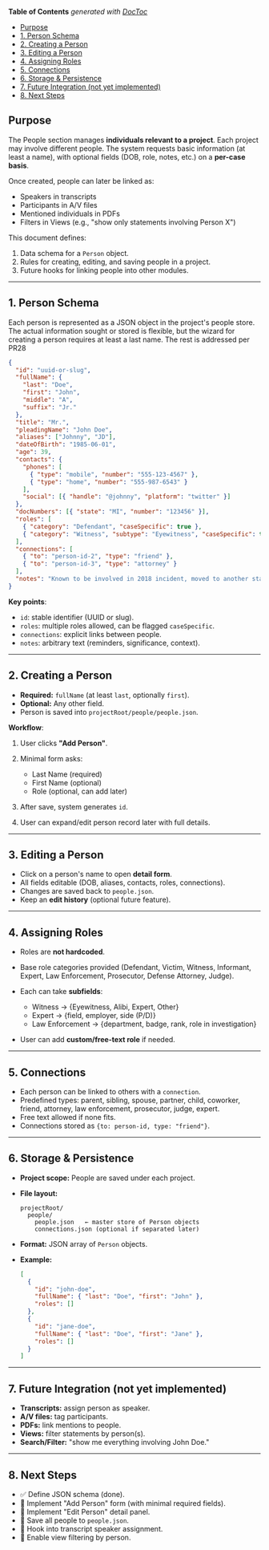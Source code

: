 <!-- START doctoc generated TOC please keep comment here to allow auto update -->
<!-- DON'T EDIT THIS SECTION, INSTEAD RE-RUN doctoc TO UPDATE -->
**Table of Contents**  *generated with [DocToc](https://github.com/thlorenz/doctoc)*

- [Purpose](#purpose)
- [1. Person Schema](#1-person-schema)
- [2. Creating a Person](#2-creating-a-person)
- [3. Editing a Person](#3-editing-a-person)
- [4. Assigning Roles](#4-assigning-roles)
- [5. Connections](#5-connections)
- [6. Storage & Persistence](#6-storage--persistence)
- [7. Future Integration (not yet implemented)](#7-future-integration-not-yet-implemented)
- [8. Next Steps](#8-next-steps)

<!-- END doctoc generated TOC please keep comment here to allow auto update -->

## Purpose

The People section manages **individuals relevant to a project**.
Each project may involve different people. The system requests basic information (at least a name), with optional fields (DOB, role, notes, etc.) on a **per-case basis**.

Once created, people can later be linked as:

- Speakers in transcripts
- Participants in A/V files
- Mentioned individuals in PDFs
- Filters in Views (e.g., "show only statements involving Person X")

This document defines:

1. Data schema for a `Person` object.
2. Rules for creating, editing, and saving people in a project.
3. Future hooks for linking people into other modules.

---

## 1. Person Schema

Each person is represented as a JSON object in the project's people store.
The actual information sought or stored is flexible, but the wizard for creating a person requires at least a last name. The rest is addressed per PR28

```json
{
  "id": "uuid-or-slug",
  "fullName": {
    "last": "Doe",
    "first": "John",
    "middle": "A",
    "suffix": "Jr."
  },
  "title": "Mr.",
  "pleadingName": "John Doe",
  "aliases": ["Johnny", "JD"],
  "dateOfBirth": "1985-06-01",
  "age": 39,
  "contacts": {
    "phones": [
      { "type": "mobile", "number": "555-123-4567" },
      { "type": "home", "number": "555-987-6543" }
    ],
    "social": [{ "handle": "@johnny", "platform": "twitter" }]
  },
  "docNumbers": [{ "state": "MI", "number": "123456" }],
  "roles": [
    { "category": "Defendant", "caseSpecific": true },
    { "category": "Witness", "subtype": "Eyewitness", "caseSpecific": true }
  ],
  "connections": [
    { "to": "person-id-2", "type": "friend" },
    { "to": "person-id-3", "type": "attorney" }
  ],
  "notes": "Known to be involved in 2018 incident, moved to another state."
}
```

**Key points**:

- `id`: stable identifier (UUID or slug).
- `roles`: multiple roles allowed, can be flagged `caseSpecific`.
- `connections`: explicit links between people.
- `notes`: arbitrary text (reminders, significance, context).

---

## 2. Creating a Person

- **Required:** `fullName` (at least `last`, optionally `first`).
- **Optional:** Any other field.
- Person is saved into `projectRoot/people/people.json`.

**Workflow**:

1. User clicks **"Add Person"**.
2. Minimal form asks:

   - Last Name (required)
   - First Name (optional)
   - Role (optional, can add later)

3. After save, system generates `id`.
4. User can expand/edit person record later with full details.

---

## 3. Editing a Person

- Click on a person's name to open **detail form**.
- All fields editable (DOB, aliases, contacts, roles, connections).
- Changes are saved back to `people.json`.
- Keep an **edit history** (optional future feature).

---

## 4. Assigning Roles

- Roles are **not hardcoded**.
- Base role categories provided (Defendant, Victim, Witness, Informant, Expert, Law Enforcement, Prosecutor, Defense Attorney, Judge).
- Each can take **subfields**:

  - Witness → {Eyewitness, Alibi, Expert, Other}
  - Expert → {field, employer, side (P/D)}
  - Law Enforcement → {department, badge, rank, role in investigation}

- User can add **custom/free-text role** if needed.

---

## 5. Connections

- Each person can be linked to others with a `connection`.
- Predefined types: parent, sibling, spouse, partner, child, coworker, friend, attorney, law enforcement, prosecutor, judge, expert.
- Free text allowed if none fits.
- Connections stored as `{to: person-id, type: "friend"}`.

---

## 6. Storage & Persistence

- **Project scope:** People are saved under each project.
- **File layout:**

  ```
  projectRoot/
    people/
      people.json   ← master store of Person objects
      connections.json (optional if separated later)
  ```

- **Format:** JSON array of `Person` objects.
- **Example:**

  ```json
  [
    {
      "id": "john-doe",
      "fullName": { "last": "Doe", "first": "John" },
      "roles": []
    },
    {
      "id": "jane-doe",
      "fullName": { "last": "Doe", "first": "Jane" },
      "roles": []
    }
  ]
  ```

---

## 7. Future Integration (not yet implemented)

- **Transcripts:** assign person as speaker.
- **A/V files:** tag participants.
- **PDFs:** link mentions to people.
- **Views:** filter statements by person(s).
- **Search/Filter:** "show me everything involving John Doe."

---

## 8. Next Steps

- ✅ Define JSON schema (done).
- 🔲 Implement "Add Person" form (with minimal required fields).
- 🔲 Implement "Edit Person" detail panel.
- 🔲 Save all people to `people.json`.
- 🔲 Hook into transcript speaker assignment.
- 🔲 Enable view filtering by person.
